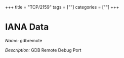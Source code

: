 +++
title = "TCP/2159"
tags = [""]
categories = [""]
+++

# IANA Data

_Name:_ gdbremote

_Description:_ GDB Remote Debug Port

